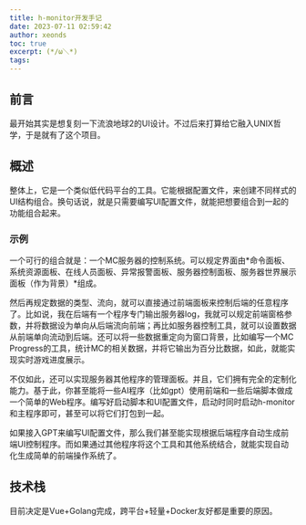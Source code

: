 ```yaml
---
title: h-monitor开发手记
date: 2023-07-11 02:59:42
author: xeonds
toc: true
excerpt: (*/ω＼*)
tags:
---
```


## 前言

最开始其实是想复刻一下流浪地球2的UI设计。不过后来打算给它融入UNIX哲学，于是就有了这个项目。

## 概述

整体上，它是一个类似低代码平台的工具。它能根据配置文件，来创建不同样式的UI结构组合。换句话说，就是只需要编写UI配置文件，就能把想要组合到一起的功能组合起来。

### 示例

一个可行的组合就是：一个MC服务器的控制系统。可以规定界面由*命令面板、系统资源面板、在线人员面板、异常报警面板、服务器控制面板、服务器世界展示面板（作为背景）*组成。

然后再规定数据的类型、流向，就可以直接通过前端面板来控制后端的任意程序了。比如说，我在后端有一个程序专门输出服务器log，我就可以规定前端窗格参数，并将数据设为单向从后端流向前端；再比如服务器控制工具，就可以设置数据从前端单向流动到后端。还可以将一些数据重定向为窗口背景，比如编写一个MC Progress的工具，统计MC的相关数据，并将它输出为百分比数据，如此，就能实现实时游戏进度展示。

不仅如此，还可以实现服务器其他程序的管理面板。并且，它们拥有完全的定制化能力。基于此，你甚至能将一些AI程序（比如gpt）使用前端和一些后端脚本做成一个简单的Web程序。编写好启动脚本和UI配置文件，启动时同时启动h-monitor和主程序即可，甚至可以将它们打包到一起。

如果接入GPT来编写UI配置文件，那么我们甚至能实现根据后端程序自动生成前端UI控制程序。而如果通过其他程序将这个工具和其他系统结合，就能实现自动化生成简单的前端操作系统了。

## 技术栈

目前决定是Vue+Golang完成，跨平台+轻量+Docker友好都是重要的原因。